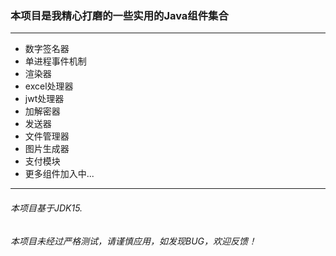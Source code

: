### 本项目是我精心打磨的一些实用的Java组件集合
---
- 数字签名器
- 单进程事件机制
- 渲染器
- excel处理器
- jwt处理器
- 加解密器
- 发送器
- 文件管理器
- 图片生成器
- 支付模块
- 更多组件加入中...
---
###### 本项目基于JDK15.
###### 本项目未经过严格测试，请谨慎应用，如发现BUG，欢迎反馈！